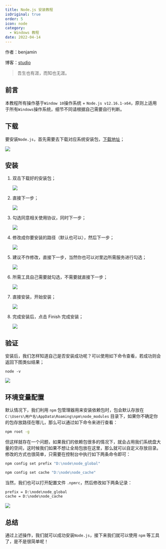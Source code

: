 ```yaml
---
title: Node.js 安装教程
isOriginal: true
order: 5
icon: node
category:
  - Windows 教程
date: 2022-04-14
---
```


作者：benjamin

博客：[studio](https://benjam1n.eu.org)

> 吾生也有涯，而知也无涯。

## 前言

本教程所有操作基于`Window 10`操作系统 + `Node.js v12.16.1-x64`，原则上适用于所有`Windows`操作系统，细节不同请根据自己需要自行判断。

## 下载

要安装`Node.js`，首先需要去下载对应系统安装包，[下载地址](https://nodejs.org/zh-cn/download/)；

![](./assets/20220414-nodejs-install/node-download.png)

## 安装

1. 双击下载好的安装包；

   ![](./assets/20220414-nodejs-install/install.png)

2. 直接下一步；

   ![](./assets/20220414-nodejs-install/next.png)

3. 勾选同意相关使用协议，同时下一步；

   ![](./assets/20220414-nodejs-install/agree.png)

4. 修改成你要安装的路径（默认也可以），然后下一步；

   ![](./assets/20220414-nodejs-install/path.png)

5. 建议不作修改，直接下一步，当然你也可以对里边所需服务进行勾选；

   ![](./assets/20220414-nodejs-install/setting.png)

6. 所需工具自己需要就勾选，不需要就直接下一步；

   ![](./assets/20220414-nodejs-install/auto.png)

7. 直接安装，开始安装；

   ![](./assets/20220414-nodejs-install/start.png)

8. 完成安装后，点击 Finish 完成安装；

   ![](./assets/20220414-nodejs-install/inish.png)

## 验证

安装后，我们怎样知道自己是否安装成功呢？可以使用如下命令查看，若成功则会返回下图类似结果；

```shell
node -v
```

![](./assets/20220414-nodejs-install/node-v.png)

## 环境变量配置

默认情况下，我们利用 `npm` 包管理器用来安装依赖包时，包会默认存放在 `C:\Users\用户名\AppData\Roaming\npm\node_modules` 目录下，如果你不确定你的包存放路径在哪儿，那么可以通过如下命令来进行查看：

```bash
npm root -g
```

但这样就存在一个问题，如果我们的依赖包很多的情况下，就会占用我们系统盘大量的空间，这时候我们如果不想让全局包放在这里，那么就可以自定义存放目录。修改的方式也很简单，只需要在控制台中执行如下两条命令即可：

```bash
npm config set prefix "D:\node\node_global"
```

```bash
npm config set cache "D:\node\node_cache"
```

当然，我们也可以打开配置文件 `.npmrc`，然后修改如下两条记录：

```xml
prefix = D:\node\node_global
cache = D:\node\node_cache
```

![](./assets/20220414-nodejs-install/envi-change.png)

## 总结

通过上述操作，我们就可以成功安装`Node.js`，接下来我们就可以使用 `npm` 等工具了，是不是很简单呢！